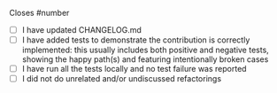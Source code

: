 Closes #number

<!--
IMPORTANT:
If your PR doesn't close a particular issue, please, create the issue first and describe the whole context: what you're adding/changing and why you're doing so. And only then open the Pull Request, which would close that issue!
-->

- [ ] I have updated CHANGELOG.md
- [ ] I have added tests to demonstrate the contribution is correctly implemented: this usually includes both positive and negative tests, showing the happy path(s) and featuring intentionally broken cases
- [ ] I have run all the tests locally and no test failure was reported
- [ ] I did not do unrelated and/or undiscussed refactorings
